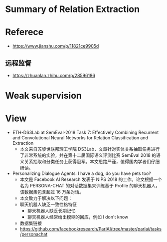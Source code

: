 # Summary of Relation Extraction



# Referece

+ https://www.jianshu.com/p/11821ce9905d

  

## 远程监督

+ https://zhuanlan.zhihu.com/p/28596186



# Weak supervision

# View

- ETH-DS3Lab at SemEval-2018 Task 7: Effectively Combining Recurrent and Convolutional Neural Networks for Relation Classification and Extraction
  - 本文来自苏黎世联邦理工学院 DS3Lab，文章针对实体关系抽取任务进行了非常系统的实验，并在第十二届国际语义评测比赛 SemEval 2018 的语义关系抽取和分类任务上获得冠军。本文思路严谨，值得国内学者们仔细研读。
- Personalizing Dialogue Agents: I have a dog, do you have pets too?
  - 本文是 Facebook AI Research 发表于 NIPS 2018 的工作。论文根据一个名为 PERSONA-CHAT 的对话数据集来训练基于 Profile 的聊天机器人，该数据集包含超过 16 万条对话。
  - 本文致力于解决以下问题：
  - 聊天机器人缺乏一致性格特征
    - 聊天机器人缺乏长期记忆
    - 聊天机器人经常给出模糊的回应，例如 I don't know
  - 数据集链接
  - https://github.com/facebookresearch/ParlAI/tree/master/parlai/tasks/personachat